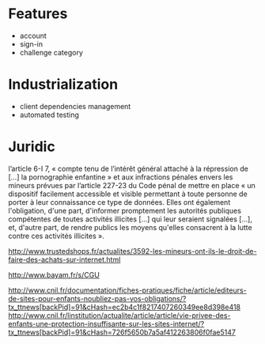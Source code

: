 # Features

- account
- sign-in
- challenge category

# Industrialization

- client dependencies management
- automated testing

# Juridic

l’article 6-I 7, « compte tenu de l’intérêt général attaché à la répression de […] la pornographie enfantine » et aux infractions pénales envers les mineurs prévues par l’article 227-23 du Code pénal de mettre en place « un dispositif facilement accessible et visible permettant à toute personne de porter à leur connaissance ce type de données. Elles ont également l'obligation, d'une part, d'informer promptement les autorités publiques compétentes de toutes activités illicites […] qui leur seraient signalées […], et, d'autre part, de rendre publics les moyens qu'elles consacrent à la lutte contre ces activités illicites ».

http://www.trustedshops.fr/actualites/3592-les-mineurs-ont-ils-le-droit-de-faire-des-achats-sur-internet.html

http://www.bayam.fr/s/CGU

http://www.cnil.fr/documentation/fiches-pratiques/fiche/article/editeurs-de-sites-pour-enfants-noubliez-pas-vos-obligations/?tx_ttnews[backPid]=91&cHash=ec2b4c1f8217407260349ee8d398e418
http://www.cnil.fr/linstitution/actualite/article/article/vie-privee-des-enfants-une-protection-insuffisante-sur-les-sites-internet/?tx_ttnews[backPid]=91&cHash=726f5650b7a5af412263806f0fae5147
